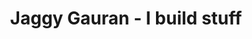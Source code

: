 ---
title: Jaggy Gauran - I build stuff
description: I write about design, development, and any other thing that comes to mind.
feed:
  - enable: true
---